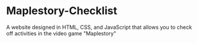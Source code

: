 # Maplestory-Checklist
A website designed in HTML, CSS, and JavaScript that allows you to check off activities in the video game "Maplestory"
